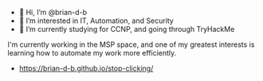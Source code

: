 - 👋 Hi, I’m @brian-d-b
- 👀 I’m interested in IT, Automation, and Security
- 🌱 I’m currently studying for CCNP, and going through TryHackMe

I'm currently working in the MSP space, and one of my greatest interests is learning how to automate my work more efficiently.
- https://brian-d-b.github.io/stop-clicking/

<!---
brian-d-b/brian-d-b is a ✨ special ✨ repository because its `README.md` (this file) appears on your GitHub profile.
You can click the Preview link to take a look at your changes.
--->
